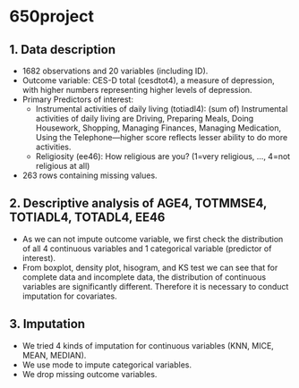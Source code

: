 # 650project
## 1. Data description
* 1682 observations and 20 variables (including ID).
* Outcome variable: CES-D total (cesdtot4), a measure of depression, with higher numbers representing higher levels of depression.
* Primary Predictors of interest:
  * Instrumental activities of daily living (totiadl4): (sum of) Instrumental activities of daily living are Driving, Preparing Meals, Doing Housework, Shopping, Managing Finances, Managing Medication, Using the Telephone—higher score reflects lesser ability to do more activities.
  * Religiosity (ee46): How religious are you?  (1=very religious, …, 4=not religious at all)
* 263 rows containing missing values.

## 2. Descriptive analysis of AGE4, TOTMMSE4, TOTIADL4, TOTADL4, EE46
* As we can not impute outcome variable, we first check the distribution of all 4 continuous variables and 1 categorical variable (predictor of interest).
* From boxplot, density plot, hisogram, and KS test we can see that for complete data and incomplete data, the distribution of continuous variables are significantly different. Therefore it is necessary to conduct imputation for covariates.

## 3. Imputation
* We tried 4 kinds of imputation for continuous variables (KNN, MICE, MEAN, MEDIAN).
* We use mode to impute categorical variables.
* We drop missing outcome variables.
